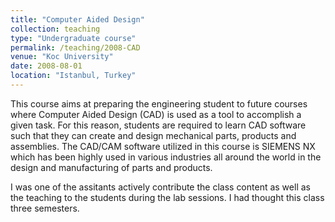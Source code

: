 ```yaml
---
title: "Computer Aided Design"
collection: teaching
type: "Undergraduate course"
permalink: /teaching/2008-CAD
venue: "Koc University"
date: 2008-08-01
location: "Istanbul, Turkey"
---
```


This course aims at preparing the engineering student to future courses 
where Computer Aided Design (CAD) is used as a tool to accomplish a given task. 
For this reason, students are required to learn CAD software such that they can 
create and design mechanical parts, products and assemblies. The CAD/CAM software 
utilized in this course is SIEMENS NX which has been highly used in various industries 
all around the world in the design and manufacturing of parts and products.

I was one of the assitants actively contribute the class content as well as the
teaching to the students during the lab sessions. I had thought this class three
semesters.